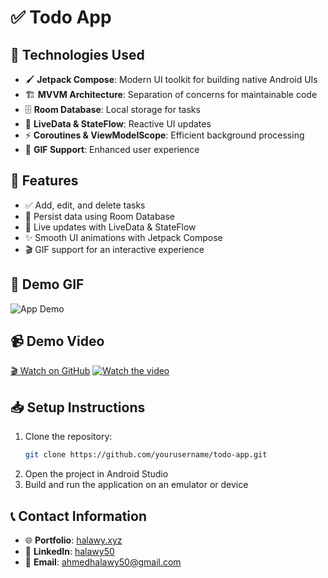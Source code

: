 # ✅ Todo App

## 🚀 Technologies Used
- 🖌 **Jetpack Compose**: Modern UI toolkit for building native Android UIs
- 🏗 **MVVM Architecture**: Separation of concerns for maintainable code
- 🗄 **Room Database**: Local storage for tasks
- 🔄 **LiveData & StateFlow**: Reactive UI updates
- ⚡ **Coroutines & ViewModelScope**: Efficient background processing
- 🎥 **GIF Support**: Enhanced user experience

## 🎯 Features
- ✅ Add, edit, and delete tasks
- 🔄 Persist data using Room Database
- 📡 Live updates with LiveData & StateFlow
- ✨ Smooth UI animations with Jetpack Compose
- 🎬 GIF support for an interactive experience

## 🎥 Demo GIF
![App Demo](https://drive.google.com/uc?id=1xhYftCk4SR6bsa3vlowX56KtC2yHvirl)

## 📹 Demo Video
[🎬 Watch on GitHub](https://github.com/halawy50/Todo-App/releases/download/untagged-c2cd93b64cc05d3a5a22/0000.mp4)
[![Watch the video](https://img.youtube.com/vi/sKxhVW1QE7A/0.jpg)](https://www.youtube.com/watch?v=sKxhVW1QE7A)

## 📥 Setup Instructions
1. Clone the repository:
   ```sh
   git clone https://github.com/yourusername/todo-app.git
   ```
2. Open the project in Android Studio
3. Build and run the application on an emulator or device

## 📞 Contact Information
- 🌐 **Portfolio**: [halawy.xyz](https://halawy.xyz)
- 💼 **LinkedIn**: [halawy50](https://www.linkedin.com/in/halawy50)
- 📧 **Email**: ahmedhalawy50@gmail.com

